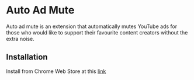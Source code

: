 # Auto Ad Mute

Auto ad mute is an extension that automatically mutes YouTube ads for those who would like to support their favourite content creators without the extra noise.

## Installation

Install from Chrome Web Store at this [link](https://chrome.google.com/webstore/detail/auto-ad-mute/hljoencdappihmlkilchbhcjoldimkbn)
